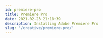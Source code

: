 ```yaml
---
id: premiere-pro
title: Premiere Pro
date: 2021-02-23 21:18:39
description: Installing Adobe Premiere Pro
slug: '/creative/premiere-pro/'
---
```


